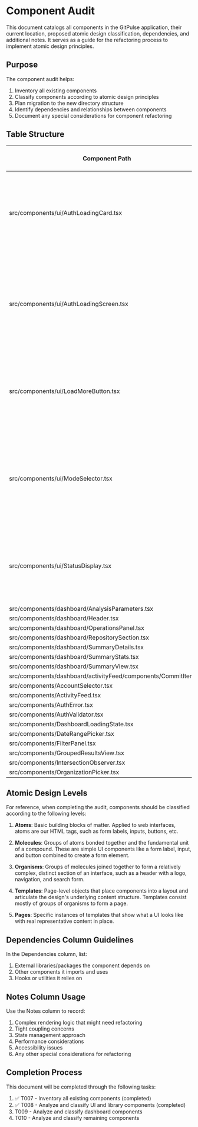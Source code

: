 # Component Audit

This document catalogs all components in the GitPulse application, their current location, proposed atomic design classification, dependencies, and additional notes. It serves as a guide for the refactoring process to implement atomic design principles.

## Purpose

The component audit helps:
1. Inventory all existing components
2. Classify components according to atomic design principles
3. Plan migration to the new directory structure
4. Identify dependencies and relationships between components
5. Document any special considerations for component refactoring

## Table Structure

| Component Path | Component Name | Current Location | Proposed Atomic Level | Dependencies | Notes |
|---------------|----------------|------------------|------------------------|--------------|-------|
| src/components/ui/AuthLoadingCard.tsx | AuthLoadingCard | ui | Molecule | StatusDisplay | Presentation component for auth loading UI that composes other UI elements. Relies on StatusDisplay component and uses CSS variables for theming. |
| src/components/ui/AuthLoadingScreen.tsx | AuthLoadingScreen | ui | Organism | AuthLoadingCard, CSS | Full-screen authentication loading screen that composes the AuthLoadingCard. Uses CSS for styling and animation. Provides comprehensive props for customization. |
| src/components/ui/LoadMoreButton.tsx | LoadMoreButton | ui | Atom | None | Simple UI button with loading state for pagination. Fully controlled via props with no internal state management. Uses CSS variables for theming. |
| src/components/ui/ModeSelector.tsx | ModeSelector | ui | Molecule | React (useId) | Radio button group for selecting activity modes. Has complex internal keyboard navigation logic, uses React's useId hook, and provides comprehensive props for customization. |
| src/components/ui/StatusDisplay.tsx | StatusDisplay | ui | Atom | None | Simple UI component for displaying loading status with animated elements. Controlled entirely through props with no internal state. |
| src/components/dashboard/AnalysisParameters.tsx | AnalysisParameters | dashboard | | | |
| src/components/dashboard/Header.tsx | Header | dashboard | | | |
| src/components/dashboard/OperationsPanel.tsx | OperationsPanel | dashboard | | | |
| src/components/dashboard/RepositorySection.tsx | RepositorySection | dashboard | | | |
| src/components/dashboard/SummaryDetails.tsx | SummaryDetails | dashboard | | | |
| src/components/dashboard/SummaryStats.tsx | SummaryStats | dashboard | | | |
| src/components/dashboard/SummaryView.tsx | SummaryView | dashboard | | | |
| src/components/dashboard/activityFeed/components/CommitItem.tsx | CommitItem | dashboard/activityFeed/components | | | |
| src/components/AccountSelector.tsx | AccountSelector | components | | | |
| src/components/ActivityFeed.tsx | ActivityFeed | components | | | |
| src/components/AuthError.tsx | AuthError | components | | | |
| src/components/AuthValidator.tsx | AuthValidator | components | | | |
| src/components/DashboardLoadingState.tsx | DashboardLoadingState | components | | | |
| src/components/DateRangePicker.tsx | DateRangePicker | components | | | |
| src/components/FilterPanel.tsx | FilterPanel | components | | | |
| src/components/GroupedResultsView.tsx | GroupedResultsView | components | | | |
| src/components/IntersectionObserver.tsx | IntersectionObserver | components | | | |
| src/components/OrganizationPicker.tsx | OrganizationPicker | components | | | |

## Atomic Design Levels

For reference, when completing the audit, components should be classified according to the following levels:

1. **Atoms**: Basic building blocks of matter. Applied to web interfaces, atoms are our HTML tags, such as form labels, inputs, buttons, etc.

2. **Molecules**: Groups of atoms bonded together and the fundamental unit of a compound. These are simple UI components like a form label, input, and button combined to create a form element.

3. **Organisms**: Groups of molecules joined together to form a relatively complex, distinct section of an interface, such as a header with a logo, navigation, and search form.

4. **Templates**: Page-level objects that place components into a layout and articulate the design's underlying content structure. Templates consist mostly of groups of organisms to form a page.

5. **Pages**: Specific instances of templates that show what a UI looks like with real representative content in place.

## Dependencies Column Guidelines

In the Dependencies column, list:
1. External libraries/packages the component depends on
2. Other components it imports and uses
3. Hooks or utilities it relies on

## Notes Column Usage

Use the Notes column to record:
1. Complex rendering logic that might need refactoring
2. Tight coupling concerns
3. State management approach 
4. Performance considerations
5. Accessibility issues
6. Any other special considerations for refactoring

## Completion Process

This document will be completed through the following tasks:
1. ✅ T007 - Inventory all existing components (completed)
2. ✅ T008 - Analyze and classify UI and library components (completed)
3. T009 - Analyze and classify dashboard components
4. T010 - Analyze and classify remaining components